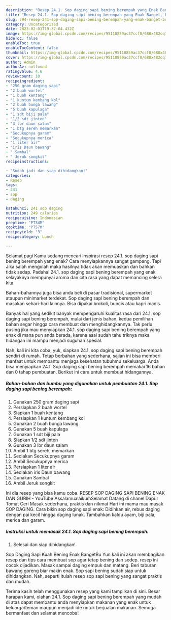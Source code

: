 ```yaml
---
description: "Resep 24.1. Sop daging sapi bening berempah yang Enak Banget, Buat Buka Puasa Lezat"
title: "Resep 24.1. Sop daging sapi bening berempah yang Enak Banget, Buat Buka Puasa Lezat"
slug: 794-resep-241-sop-daging-sapi-bening-berempah-yang-enak-banget-buat-buka-puasa-lezat
category: Uncategorized
date: 2023-02-01T19:37:04.432Z
image: https://img-global.cpcdn.com/recipes/95110859ac37ccf8/680x482cq70/241-sop-daging-sapi-bening-berempah-foto-resep-utama.jpg
hideToc: false
enableToc: true
enableTocContent: false
thumbnail: https://img-global.cpcdn.com/recipes/95110859ac37ccf8/680x482cq70/241-sop-daging-sapi-bening-berempah-foto-resep-utama.jpg
cover: https://img-global.cpcdn.com/recipes/95110859ac37ccf8/680x482cq70/241-sop-daging-sapi-bening-berempah-foto-resep-utama.jpg
author: Admin
authorAv: notfound
ratingvalue: 4.6
reviewcount: 10
recipeingredient:
- "250 gram daging sapi"
- "2 buah wortel"
- "1 buah kentang"
- "1 kuntum kembang kol"
- "2 buah bunga lawang"
- "5 buah kapulaga"
- "1 sdt biji pala"
- "1/2 sdt jinten"
- "3 lbr daun salam"
- "1 btg sereh memarkan"
- "Secukupnya garam"
- "Secukupnya merica"
- "1 liter air"
- "iris Daun bawang"
- " Sambal"
- " Jeruk songkit"
recipeinstructions:

- "Sudah jadi dan siap dihidangkan!"
categories:
- Resep
tags:
- 241
- sop
- daging

katakunci: 241 sop daging 
nutrition: 249 calories
recipecuisine: Indonesian
preptime: "PT34M"
cooktime: "PT57M"
recipeyield: "3"
recipecategory: Lunch

---
```



Selamat pagi Kamu sedang mencari inspirasi resep 24.1. sop daging sapi bening berempah yang enak? Cara menyiapkannya sangat gampang. Tapi Jika salah mengolah maka hasilnya tidak akan memuaskan dan bahkan tidak sedap. Padahal 24.1. sop daging sapi bening berempah yang enak selayaknya mempunyai aroma dan cita rasa yang dapat memancing selera kita.


Bahan-bahannya juga bisa anda beli di pasar tradisional, supermarket ataupun minimarket terdekat. Sop daging sapi bening berempah dan masakan sehari-hari lainnya. Bisa dipakai brokoli, buncis atau kapri manis.

Banyak hal yang sedikit banyak mempengaruhi kualitas rasa dari 24.1. sop daging sapi bening berempah, mulai dari jenis bahan, kedua pemilihan bahan segar hingga cara membuat dan menghidangkannya. Tak perlu pusing jika mau menyiapkan 24.1. sop daging sapi bening berempah yang enak di mana pun anda berada, karena asal sudah tahu triknya maka hidangan ini mampu menjadi suguhan spesial.


Nah, kali ini kita coba, yuk, siapkan 24.1. sop daging sapi bening berempah sendiri di rumah. Tetap berbahan yang sederhana, sajian ini bisa memberi manfaat untuk membantu menjaga kesehatan tubuhmu sekeluarga. Anda bisa menyiapkan 24.1. Sop daging sapi bening berempah memakai 16 bahan dan 0 tahap pembuatan. Berikut ini cara untuk membuat hidangannya.

<!--inarticleads1-->

##### Bahan-bahan dan bumbu yang digunakan untuk pembuatan 24.1. Sop daging sapi bening berempah:

1. Gunakan 250 gram daging sapi
1. Persiapkan 2 buah wortel
1. Siapkan 1 buah kentang
1. Persiapkan 1 kuntum kembang kol
1. Gunakan 2 buah bunga lawang
1. Gunakan 5 buah kapulaga
1. Gunakan 1 sdt biji pala
1. Siapkan 1/2 sdt jinten
1. Gunakan 3 lbr daun salam
1. Ambil 1 btg sereh, memarkan
1. Sediakan Secukupnya garam
1. Ambil Secukupnya merica
1. Persiapkan 1 liter air
1. Sediakan iris Daun bawang
1. Gunakan  Sambal
1. Ambil  Jeruk songkit


Ini dia resep yang bisa kamu coba. RESEP SOP DAGING SAPI BENING ENAK DAN GURIH - YouTube AssalamualaikumSelamat Datang di chanel Dapur Tomat Ceri Masak sederhana, praktis dan nikmat Hari ini mama mau masak SOP DAGING. Cara bikin sop daging sapi enak: Didihkan air, rebus daging dengan pai kecil hingga daging lunak. Tambahkan kaldu ayam, biji pala, merica dan garam. 

<!--inarticleads2-->

##### Instruksi untuk memasak 24.1. Sop daging sapi bening berempah:


1. Selesai dan siap dihidangkan!

Sop Daging Sapi Kuah Bening Enak BangetBu Yun kali ini akan membagikan resep dan tips cara membuat sop agar tetap bening dan sedep. resep ini cocok dijadikan. Masak sampai daging empuk dan matang. Beri taburan bawang goreng biar makin enak. Sop sapi bening sudah siap untuk dihidangkan. Nah, seperti itulah resep sop sapi bening yang sangat praktis dan mudah. 

Terima kasih telah menggunakan resep yang kami tampilkan di sini. Besar harapan kami, olahan 24.1. Sop daging sapi bening berempah yang mudah di atas dapat membantu anda menyiapkan makanan yang enak untuk keluarga/teman maupun menjadi ide untuk berjualan makanan. Semoga bermanfaat dan selamat mencoba!
